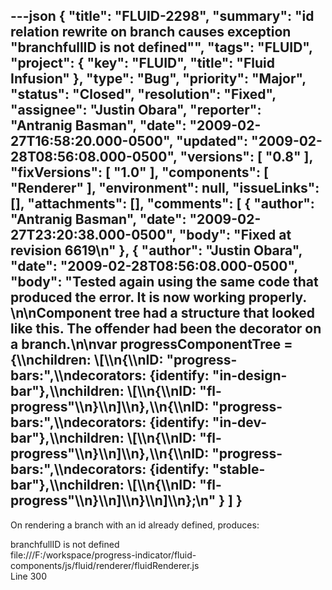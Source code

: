 ---json
{
  "title": "FLUID-2298",
  "summary": "id relation rewrite on branch causes exception \"branchfullID is not defined\"",
  "tags": "FLUID",
  "project": {
    "key": "FLUID",
    "title": "Fluid Infusion"
  },
  "type": "Bug",
  "priority": "Major",
  "status": "Closed",
  "resolution": "Fixed",
  "assignee": "Justin Obara",
  "reporter": "Antranig Basman",
  "date": "2009-02-27T16:58:20.000-0500",
  "updated": "2009-02-28T08:56:08.000-0500",
  "versions": [
    "0.8"
  ],
  "fixVersions": [
    "1.0"
  ],
  "components": [
    "Renderer"
  ],
  "environment": null,
  "issueLinks": [],
  "attachments": [],
  "comments": [
    {
      "author": "Antranig Basman",
      "date": "2009-02-27T23:20:38.000-0500",
      "body": "Fixed at revision 6619\n"
    },
    {
      "author": "Justin Obara",
      "date": "2009-02-28T08:56:08.000-0500",
      "body": "Tested again using the same code that produced the error. It is now working properly.&#x20;\n\nComponent tree had a structure that looked like this. The offender had been the decorator on a branch.\n\nvar progressComponentTree = {\\\nchildren: \\[\\\n{\\\nID: \"progress-bars:\",\\\ndecorators: {identify: \"in-design-bar\"},\\\nchildren: \\[\\\n{\\\nID: \"fl-progress\"\\\n}\\\n]\\\n},\\\n{\\\nID: \"progress-bars:\",\\\ndecorators: {identify: \"in-dev-bar\"},\\\nchildren: \\[\\\n{\\\nID: \"fl-progress\"\\\n}\\\n]\\\n},\\\n{\\\nID: \"progress-bars:\",\\\ndecorators: {identify: \"stable-bar\"},\\\nchildren: \\[\\\n{\\\nID: \"fl-progress\"\\\n}\\\n]\\\n}\\\n]\\\n};\n"
    }
  ]
}
---
On rendering a branch with an id already defined, produces:

branchfullID is not defined\
file:///F:/workspace/progress-indicator/fluid-components/js/fluid/renderer/fluidRenderer.js\
Line 300

        